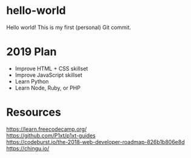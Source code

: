 # hello-world

Hello world! This is my first (personal) Git commit.

# 2019 Plan

<ul>
  <li>Improve HTML + CSS skillset</li>
  <li>Improve JavaScript skillset</li>
  <li>Learn Python</li>
  <li>Learn Node, Ruby, or PHP</li>
</ul>

# Resources

https://learn.freecodecamp.org/<br>
https://github.com/P1xt/p1xt-guides<br>
https://codeburst.io/the-2018-web-developer-roadmap-826b1b806e8d<br>
https://chingu.io/
